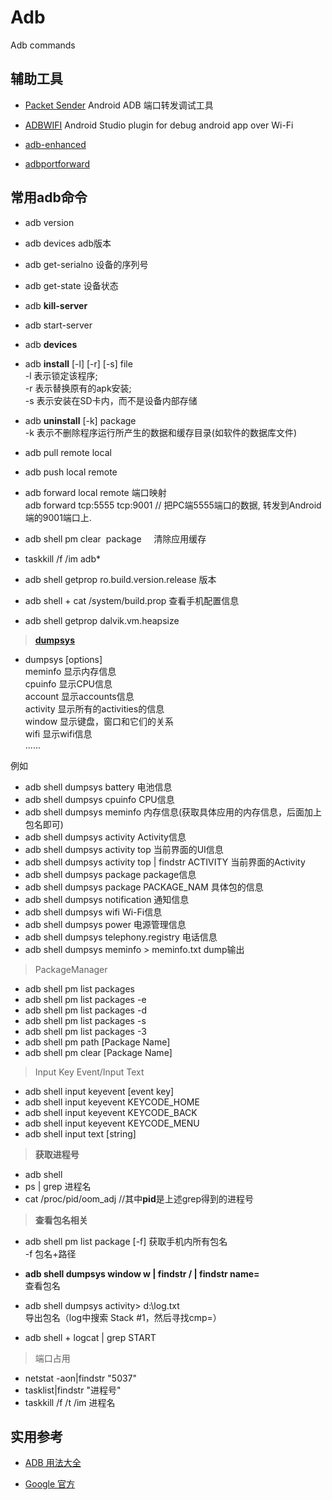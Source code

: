 # Adb
Adb commands

## 辅助工具

- [Packet Sender](https://github.com/dannagle/PacketSender)  Android ADB 端口转发调试工具

- [ADBWIFI](https://github.com/layerlre/ADBWIFI) Android Studio plugin for debug android app over Wi-Fi

- [adb-enhanced](https://github.com/ashishb/adb-enhanced)

- [adbportforward](https://bitbucket.org/chabernac/adbportforward)

## 常用adb命令 

- adb version

- adb devices adb版本

- adb get-serialno 设备的序列号

- adb get-state 设备状态

- adb **kill-server**

- adb start-server

- adb **devices**  

- adb **install** [-l] [-r] [-s] file        
    -l 表示锁定该程序;   
    -r 表示替换原有的apk安装;   
    -s 表示安装在SD卡内，而不是设备内部存储

- adb **uninstall** [-k] package             
    -k 表示不删除程序运行所产生的数据和缓存目录(如软件的数据库文件)

- adb pull remote local

- adb push local remote

- adb forward local remote 端口映射  
adb forward tcp:5555 tcp:9001 // 把PC端5555端口的数据, 转发到Android端的9001端口上.

- adb shell pm clear  package    
清除应用缓存

- taskkill /f /im adb*  

- adb shell getprop ro.build.version.release  版本

- adb shell + cat /system/build.prop  查看手机配置信息

- adb shell getprop dalvik.vm.heapsize  

> [**dumpsys**](https://source.android.com/devices/input/diagnostics.html)  

- dumpsys [options]  
         meminfo 显示内存信息  
         cpuinfo 显示CPU信息  
         account 显示accounts信息  
         activity 显示所有的activities的信息  
         window 显示键盘，窗口和它们的关系  
         wifi 显示wifi信息  
         ......  
 
例如  
- adb shell dumpsys battery  电池信息
- adb shell dumpsys cpuinfo  CPU信息
- adb shell dumpsys meminfo  内存信息(获取具体应用的内存信息，后面加上包名即可)
- adb shell dumpsys activity  Activity信息
- adb shell dumpsys activity top  当前界面的UI信息
- adb shell dumpsys activity top | findstr ACTIVITY  当前界面的Activity
- adb shell dumpsys package  package信息
- adb shell dumpsys package PACKAGE_NAM  具体包的信息
- adb shell dumpsys notification  通知信息
- adb shell dumpsys wifi Wi-Fi信息
- adb shell dumpsys power  电源管理信息
- adb shell dumpsys telephony.registry  电话信息  
- adb shell dumpsys meminfo > meminfo.txt  dump输出

> PackageManager

- adb shell pm list packages
- adb shell pm list packages -e
- adb shell pm list packages -d
- adb shell pm list packages -s
- adb shell pm list packages -3
- adb shell pm path [Package Name]
- adb shell pm clear [Package Name]

> Input Key Event/Input Text    

- adb shell input keyevent [event key]
- adb shell input keyevent KEYCODE_HOME
- adb shell input keyevent KEYCODE_BACK
- adb shell input keyevent KEYCODE_MENU
- adb shell input text [string]


> **获取进程号**    

- adb shell  
- ps | grep 进程名  
- cat /proc/pid/oom_adj  //其中**pid**是上述grep得到的进程号     


> **查看包名相关**    

- adb shell pm list package [-f]  获取手机内所有包名    
    -f 包名+路径    

- **adb shell dumpsys window w | findstr \/ | findstr name=**    
查看包名   

- adb shell dumpsys activity> d:\log.txt   
导出包名（log中搜索 Stack #1，然后寻找cmp=）   

- adb shell + logcat | grep START   

> 端口占用

- netstat -aon|findstr "5037" 
- tasklist|findstr "进程号"
- taskkill /f /t /im 进程名

## 实用参考  

- [ADB 用法大全](https://github.com/mzlogin/awesome-adb)

- [Google 官方](https://developer.android.com/studio/command-line/adb.html)



